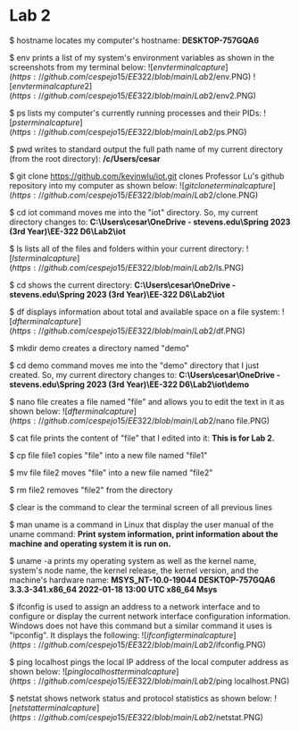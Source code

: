 # Lab 2 #
$ hostname locates my computer's hostname: **DESKTOP-757GQA6**

$ env prints a list of my system's environment variables as shown in the screenshots from my terminal below:
![$env terminal capture](https://github.com/cespejo15/EE322/blob/main/Lab2/$env.PNG)
![$env terminal capture 2](https://github.com/cespejo15/EE322/blob/main/Lab2/$env2.PNG)

$ ps lists my computer's currently running processes and their PIDs:
![$ps terminal capture](https://github.com/cespejo15/EE322/blob/main/Lab2/$ps.PNG)

$ pwd writes to standard output the full path name of my current directory (from the root directory): **/c/Users/cesar**

$ git clone https://github.com/kevinwlu/iot.git clones Professor Lu's github repository into my computer as shown below:
![$git clone terminal capture](https://github.com/cespejo15/EE322/blob/main/Lab2/$clone.PNG)

$ cd iot command moves me into the "iot" directory. So, my current directory changes to: **C:\Users\cesar\OneDrive - stevens.edu\Spring 2023 (3rd Year)\EE-322 D6\Lab2\iot**

$ ls lists all of the files and folders within your current directory:
![$ls terminal capture](https://github.com/cespejo15/EE322/blob/main/Lab2/$ls.PNG)

$ cd shows the current directory: **C:\Users\cesar\OneDrive - stevens.edu\Spring 2023 (3rd Year)\EE-322 D6\Lab2\iot**

$ df displays information about total and available space on a file system:
![$df terminal capture](https://github.com/cespejo15/EE322/blob/main/Lab2/$df.PNG)

$ mkdir demo creates a directory named "demo"

$ cd demo command moves me into the "demo" directory that I just created. So, my current directory changes to: **C:\Users\cesar\OneDrive - stevens.edu\Spring 2023 (3rd Year)\EE-322 D6\Lab2\iot\demo**

$ nano file creates a file named "file" and allows you to edit the text in it as shown below:
![$df terminal capture](https://github.com/cespejo15/EE322/blob/main/Lab2/$nano file.PNG)

$ cat file prints the content of "file" that I edited into it: **This is for Lab 2.**

$ cp file file1 copies "file" into a new file named "file1"

$ mv file file2 moves "file" into a new file named "file2"

$ rm file2 removes "file2" from the directory

$ clear is the command to clear the terminal screen of all previous lines

$ man uname is a command in Linux that display the user manual of the uname command: **Print system information, print information about the machine and operating system it is run on.**

$ uname -a prints my operating system as well as the kernel name, system's node name, the kernel release, the kernel version, and the machine's hardware name:
**MSYS_NT-10.0-19044 DESKTOP-757GQA6 3.3.3-341.x86_64 2022-01-18 13:00 UTC x86_64 Msys**

$ ifconfig is used to assign an address to a network interface and to configure or display the current network interface configuration information. Windows does not have this command but a similar command it uses is "ipconfig". It displays the following:
![$ifconfig terminal capture](https://github.com/cespejo15/EE322/blob/main/Lab2/$ifconfig.PNG)

$ ping localhost pings the local IP address of the local computer address as shown below:
![$ping localhost terminal capture](https://github.com/cespejo15/EE322/blob/main/Lab2/$ping localhost.PNG)

$ netstat shows network status and protocol statistics as shown below:
![$netstat terminal capture](https://github.com/cespejo15/EE322/blob/main/Lab2/$netstat.PNG)
